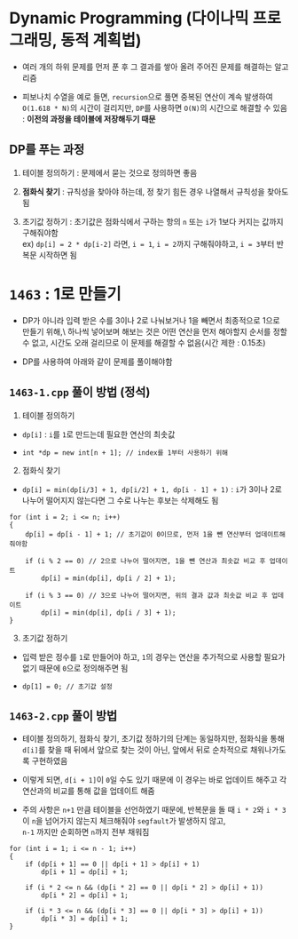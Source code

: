 # Dynamic Programming (다이나믹 프로그래밍, 동적 계획법)

- 여러 개의 하위 문제를 먼저 푼 후 그 결과를 쌓아 올려 주어진 문제를 해결하는 알고리즘

- 피보나치 수열을 예로 들면, `recursion`으로 풀면 중복된 연산이 계속 발생하여 `O(1.618 * N)`의 시간이 걸리지만, `DP`를 사용하면 `O(N)`의 시간으로 해결할 수 있음\
: **이전의 과정을 테이블에 저장해두기 때문**

## DP를 푸는 과정

1. 테이블 정의하기 : 문제에서 묻는 것으로 정의하면 좋음

2. **점화식 찾기** : 규칙성을 찾아야 하는데, 정 찾기 힘든 경우 나열해서 규칙성을 찾아도 됨

3. 초기값 정하기 : 초기값은 점화식에서 구하는 항의 `n` 또는 `i`가 1보다 커지는 값까지 구해줘야함 \
ex) `dp[i] = 2 * dp[i-2]` 라면, `i = 1`, `i = 2`까지 구해줘야하고, `i = 3`부터 반복문 시작하면 됨

# `1463` : 1로 만들기

- DP가 아니라 입력 받은 수를 3이나 2로 나눠보거나 1을 빼면서 최종적으로 1으로 만들기 위해,\ 
하나씩 넣어보며 해보는 것은 어떤 연산을 먼저 해야할지 순서를 정할 수 없고, 시간도 오래 걸리므로 이 문제를 해결할 수 없음(시간 제한 : 0.15초)

- DP를 사용하여 아래와 같이 문제를 풀이해야함

## `1463-1.cpp` 풀이 방법 (정석)

1. 테이블 정의하기

- `dp[i]` : `i`를 `1`로 만드는데 필요한 연산의 최솟값

- `int *dp = new int[n + 1]; // index를 1부터 사용하기 위해`

2. 점화식 찾기

- `dp[i] = min(dp[i/3] + 1, dp[i/2] + 1, dp[i - 1] + 1)` : `i`가 3이나 2로 나누어 떨어지지 않는다면 그 수로 나누는 후보는 삭제해도 됨

```
for (int i = 2; i <= n; i++)
{
    dp[i] = dp[i - 1] + 1; // 초기값이 0이므로, 먼저 1을 뺀 연산부터 업데이트해줘야함

    if (i % 2 == 0) // 2으로 나누어 떨어지면, 1을 뺀 연산과 최솟값 비교 후 업데이트
        dp[i] = min(dp[i], dp[i / 2] + 1);

    if (i % 3 == 0) // 3으로 나누어 떨어지면, 위의 결과 값과 최솟값 비교 후 업데이트
        dp[i] = min(dp[i], dp[i / 3] + 1);
}
```

3. 초기값 정하기

- 입력 받은 정수를 `1`로 만들어야 하고, `1`의 경우는 연산을 추가적으로 사용할 필요가 없기 때문에 `0`으로 정의해주면 됨

- `dp[1] = 0; // 초기값 설정`

## `1463-2.cpp` 풀이 방법

- 테이블 정의하기, 점화식 찾기, 초기값 정하기의 단계는 동일하지만, 점화식을 통해 `d[i]`를 찾을 때 뒤에서 앞으로 찾는 것이 아닌, 앞에서 뒤로 순차적으로 채워나가도록 구현하였음

- 이렇게 되면, `d[i + 1]`이 `0`일 수도 있기 때문에 이 경우는 바로 업데이트 해주고 각 연산과의 비교를 통해 값을 업데이트 해줌

- 주의 사항은 `n+1` 만큼 테이블을 선언하였기 때문에, 반복문을 돌 때 `i * 2`와 `i * 3`이 `n`을 넘어가지 않는지 체크해줘야 `segfault`가 발생하지 않고,\
`n-1` 까지만 순회하면 `n`까지 전부 채워짐

```
for (int i = 1; i <= n - 1; i++)
{
    if (dp[i + 1] == 0 || dp[i + 1] > dp[i] + 1)
        dp[i + 1] = dp[i] + 1;

    if (i * 2 <= n && (dp[i * 2] == 0 || dp[i * 2] > dp[i] + 1))
        dp[i * 2] = dp[i] + 1;

    if (i * 3 <= n && (dp[i * 3] == 0 || dp[i * 3] > dp[i] + 1))
        dp[i * 3] = dp[i] + 1;
}
```